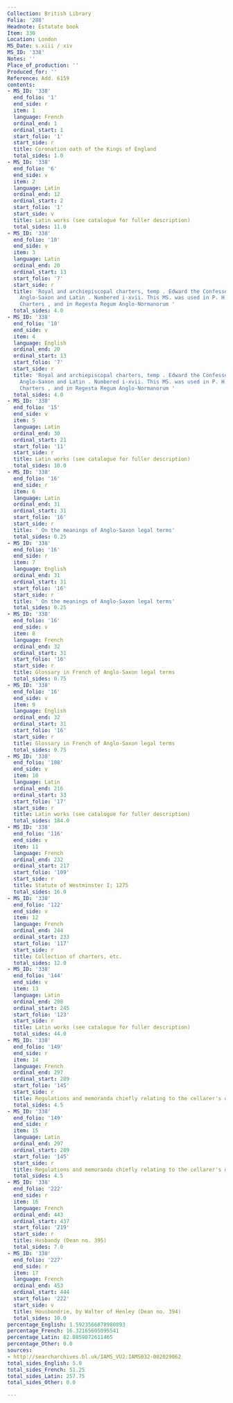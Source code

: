 ```yaml
---
Collection: British Library
Folia: '288'
Headnote: Estatate book
Item: 330
Location: London
MS_Date: s.xiii / xiv
MS_ID: '338'
Notes: ''
Place_of_production: ''
Produced_for: ''
Reference: Add. 6159
contents:
- MS_ID: '338'
  end_folio: '1'
  end_side: r
  item: 1
  language: French
  ordinal_end: 1
  ordinal_start: 1
  start_folio: '1'
  start_side: r
  title: Coronation oath of the Kings of England
  total_sides: 1.0
- MS_ID: '338'
  end_folio: '6'
  end_side: v
  item: 2
  language: Latin
  ordinal_end: 12
  ordinal_start: 2
  start_folio: '1'
  start_side: v
  title: Latin works (see catalogue for fuller description)
  total_sides: 11.0
- MS_ID: '338'
  end_folio: '10'
  end_side: v
  item: 3
  language: Latin
  ordinal_end: 20
  ordinal_start: 13
  start_folio: '7'
  start_side: r
  title: 'Royal and archiepiscopal charters, temp . Edward the Confessor - Henry II.
    Anglo-Saxon and Latin . Numbered i-xvii. This MS. was used in P. H. Sawyer, Anglo-Saxon
    Charters , and in Regesta Regum Anglo-Normanorum '
  total_sides: 4.0
- MS_ID: '338'
  end_folio: '10'
  end_side: v
  item: 4
  language: English
  ordinal_end: 20
  ordinal_start: 13
  start_folio: '7'
  start_side: r
  title: 'Royal and archiepiscopal charters, temp . Edward the Confessor - Henry II.
    Anglo-Saxon and Latin . Numbered i-xvii. This MS. was used in P. H. Sawyer, Anglo-Saxon
    Charters , and in Regesta Regum Anglo-Normanorum '
  total_sides: 4.0
- MS_ID: '338'
  end_folio: '15'
  end_side: v
  item: 5
  language: Latin
  ordinal_end: 30
  ordinal_start: 21
  start_folio: '11'
  start_side: r
  title: Latin works (see catalogue for fuller description)
  total_sides: 10.0
- MS_ID: '338'
  end_folio: '16'
  end_side: r
  item: 6
  language: Latin
  ordinal_end: 31
  ordinal_start: 31
  start_folio: '16'
  start_side: r
  title: ' On the meanings of Anglo-Saxon legal terms'
  total_sides: 0.25
- MS_ID: '338'
  end_folio: '16'
  end_side: r
  item: 7
  language: English
  ordinal_end: 31
  ordinal_start: 31
  start_folio: '16'
  start_side: r
  title: ' On the meanings of Anglo-Saxon legal terms'
  total_sides: 0.25
- MS_ID: '338'
  end_folio: '16'
  end_side: v
  item: 8
  language: French
  ordinal_end: 32
  ordinal_start: 31
  start_folio: '16'
  start_side: r
  title: Glossary in French of Anglo-Saxon legal terms
  total_sides: 0.75
- MS_ID: '338'
  end_folio: '16'
  end_side: v
  item: 9
  language: English
  ordinal_end: 32
  ordinal_start: 31
  start_folio: '16'
  start_side: r
  title: Glossary in French of Anglo-Saxon legal terms
  total_sides: 0.75
- MS_ID: '338'
  end_folio: '108'
  end_side: v
  item: 10
  language: Latin
  ordinal_end: 216
  ordinal_start: 33
  start_folio: '17'
  start_side: r
  title: Latin works (see catalogue for fuller description)
  total_sides: 184.0
- MS_ID: '338'
  end_folio: '116'
  end_side: v
  item: 11
  language: French
  ordinal_end: 232
  ordinal_start: 217
  start_folio: '109'
  start_side: r
  title: Statute of Westminster I; 1275
  total_sides: 16.0
- MS_ID: '338'
  end_folio: '122'
  end_side: v
  item: 12
  language: French
  ordinal_end: 244
  ordinal_start: 233
  start_folio: '117'
  start_side: r
  title: Collection of charters, etc.
  total_sides: 12.0
- MS_ID: '338'
  end_folio: '144'
  end_side: v
  item: 13
  language: Latin
  ordinal_end: 288
  ordinal_start: 245
  start_folio: '123'
  start_side: r
  title: Latin works (see catalogue for fuller description)
  total_sides: 44.0
- MS_ID: '338'
  end_folio: '149'
  end_side: r
  item: 14
  language: French
  ordinal_end: 297
  ordinal_start: 289
  start_folio: '145'
  start_side: r
  title: Regulations and memoranda chiefly relating to the cellarer's department
  total_sides: 4.5
- MS_ID: '338'
  end_folio: '149'
  end_side: r
  item: 15
  language: Latin
  ordinal_end: 297
  ordinal_start: 289
  start_folio: '145'
  start_side: r
  title: Regulations and memoranda chiefly relating to the cellarer's department
  total_sides: 4.5
- MS_ID: '338'
  end_folio: '222'
  end_side: r
  item: 16
  language: French
  ordinal_end: 443
  ordinal_start: 437
  start_folio: '219'
  start_side: r
  title: Husbandy (Dean no. 395)
  total_sides: 7.0
- MS_ID: '338'
  end_folio: '227'
  end_side: r
  item: 17
  language: French
  ordinal_end: 453
  ordinal_start: 444
  start_folio: '222'
  start_side: v
  title: Housbondrie, by Walter of Henley (Dean no. 394)
  total_sides: 10.0
percentage_English: 1.5923566878980893
percentage_French: 16.32165605095541
percentage_Latin: 82.0859872611465
percentage_Other: 0.0
sources:
- http://searcharchives.bl.uk/IAMS_VU2:IAMS032-002029062
total_sides_English: 5.0
total_sides_French: 51.25
total_sides_Latin: 257.75
total_sides_Other: 0.0

---
```

